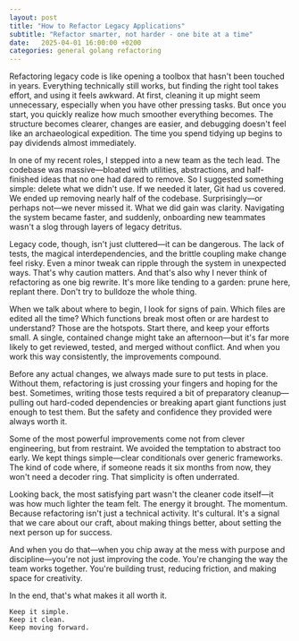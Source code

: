 ```yaml
---
layout: post
title: "How to Refactor Legacy Applications"
subtitle: "Refactor smarter, not harder - one bite at a time"
date:   2025-04-01 16:00:00 +0200
categories: general golang refactoring
---
```


Refactoring legacy code is like opening a toolbox that hasn't been touched in years. Everything technically still works, but finding the right tool takes effort, and using it feels awkward. At first, cleaning it up might seem unnecessary, especially when you have other pressing tasks. But once you start, you quickly realize how much smoother everything becomes. The structure becomes clearer, changes are easier, and debugging doesn't feel like an archaeological expedition. The time you spend tidying up begins to pay dividends almost immediately.

In one of my recent roles, I stepped into a new team as the tech lead. The codebase was massive—bloated with utilities, abstractions, and half-finished ideas that no one had dared to remove. So I suggested something simple: delete what we didn't use. If we needed it later, Git had us covered. We ended up removing nearly half of the codebase. Surprisingly—or perhaps not—we never missed it. What we did gain was clarity. Navigating the system became faster, and suddenly, onboarding new teammates wasn't a slog through layers of legacy detritus.

Legacy code, though, isn't just cluttered—it can be dangerous. The lack of tests, the magical interdependencies, and the brittle coupling make change feel risky. Even a minor tweak can ripple through the system in unexpected ways. That's why caution matters. And that's also why I never think of refactoring as one big rewrite. It's more like tending to a garden: prune here, replant there. Don't try to bulldoze the whole thing.

When we talk about where to begin, I look for signs of pain. Which files are edited all the time? Which functions break most often or are hardest to understand? Those are the hotspots. Start there, and keep your efforts small. A single, contained change might take an afternoon—but it's far more likely to get reviewed, tested, and merged without conflict. And when you work this way consistently, the improvements compound.

Before any actual changes, we always made sure to put tests in place. Without them, refactoring is just crossing your fingers and hoping for the best. Sometimes, writing those tests required a bit of preparatory cleanup—pulling out hard-coded dependencies or breaking apart giant functions just enough to test them. But the safety and confidence they provided were always worth it.

Some of the most powerful improvements come not from clever engineering, but from restraint. We avoided the temptation to abstract too early. We kept things simple—clear conditionals over generic frameworks. The kind of code where, if someone reads it six months from now, they won't need a decoder ring. That simplicity is often underrated.

Looking back, the most satisfying part wasn't the cleaner code itself—it was how much lighter the team felt. The energy it brought. The momentum. Because refactoring isn't just a technical activity. It's cultural. It's a signal that we care about our craft, about making things better, about setting the next person up for success.

And when you do that—when you chip away at the mess with purpose and discipline—you're not just improving the code. You're changing the way the team works together. You're building trust, reducing friction, and making space for creativity.

In the end, that's what makes it all worth it.

```
Keep it simple.
Keep it clean.
Keep moving forward.
```